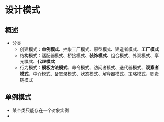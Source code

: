 # 设计模式

## 概述

* 分类
  * 创建模式：**单例模式**、抽象工厂模式、原型模式、建造者模式、**工厂模式**
  * 结构模式：适配器模式、桥接模式、**装饰模式**、组合模式、外观模式、享元模式、**代理模式**
  * 行为模式：**模板方法模式**、命令模式、访问者模式、迭代器模式、**观察者模式**、中介模式、备忘录模式、状态模式、解释器模式、策略模式、职责链模式

## 单例模式

* 某个类只能存在一个对象实例
* 

